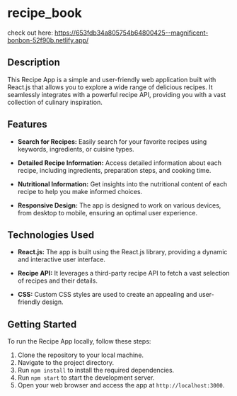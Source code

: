 # recipe_book

check out here: https://653fdb34a805754b64800425--magnificent-bonbon-52f90b.netlify.app/



## Description

This Recipe App is a simple and user-friendly web application built with React.js that allows you to explore a wide range of delicious recipes. It seamlessly integrates with a powerful recipe API, providing you with a vast collection of culinary inspiration.

## Features

- **Search for Recipes:** Easily search for your favorite recipes using keywords, ingredients, or cuisine types.

- **Detailed Recipe Information:** Access detailed information about each recipe, including ingredients, preparation steps, and cooking time.

- **Nutritional Information:** Get insights into the nutritional content of each recipe to help you make informed choices.

- **Responsive Design:** The app is designed to work on various devices, from desktop to mobile, ensuring an optimal user experience.

## Technologies Used

- **React.js:** The app is built using the React.js library, providing a dynamic and interactive user interface.

- **Recipe API:** It leverages a third-party recipe API to fetch a vast selection of recipes and their details.

- **CSS:** Custom CSS styles are used to create an appealing and user-friendly design.



## Getting Started

To run the Recipe App locally, follow these steps:

1. Clone the repository to your local machine.
2. Navigate to the project directory.
3. Run `npm install` to install the required dependencies.
4. Run `npm start` to start the development server.
5. Open your web browser and access the app at `http://localhost:3000`.


